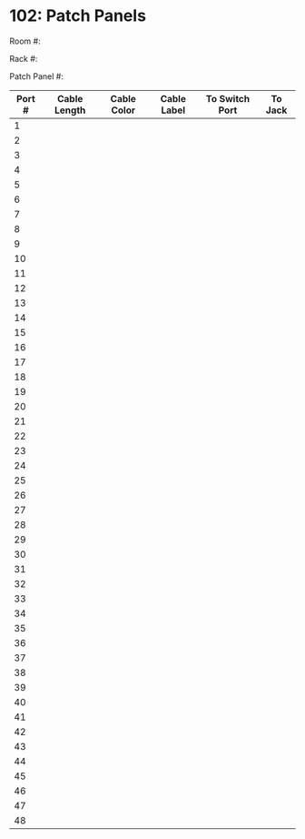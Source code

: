 # 102: Patch Panels

Room #:

Rack #:

Patch Panel #:

| Port # | Cable Length | Cable Color | Cable Label | To Switch Port | To Jack |
| --- | --- | --- | --- | --- | --- |
| 1 |  |  |  |  |  |
| 2 |  |  |  |  |  |
| 3 |  |  |  |  |  |
| 4 |  |  |  |  |  |
| 5 |  |  |  |  |  |
| 6 |  |  |  |  |  |
| 7 |  |  |  |  |  |
| 8 |  |  |  |  |  |
| 9 |  |  |  |  |  |
| 10 |  |  |  |  |  |
| 11 |  |  |  |  |  |
| 12 |  |  |  |  |  |
| 13 |  |  |  |  |  |
| 14 |  |  |  |  |  |
| 15 |  |  |  |  |  |
| 16 |  |  |  |  |  |
| 17 |  |  |  |  |  |
| 18 |  |  |  |  |  |
| 19 |  |  |  |  |  |
| 20 |  |  |  |  |  |
| 21 |  |  |  |  |  |
| 22 |  |  |  |  |  |
| 23 |  |  |  |  |  |
| 24 |  |  |  |  |  |
| 25 |  |  |  |  |  |
| 26 |  |  |  |  |  |
| 27 |  |  |  |  |  |
| 28 |  |  |  |  |  |
| 29 |  |  |  |  |  |
| 30 |  |  |  |  |  |
| 31 |  |  |  |  |  |
| 32 |  |  |  |  |  |
| 33 |  |  |  |  |  |
| 34 |  |  |  |  |  |
| 35 |  |  |  |  |  |
| 36 |  |  |  |  |  |
| 37 |  |  |  |  |  |
| 38 |  |  |  |  |  |
| 39 |  |  |  |  |  |
| 40 |  |  |  |  |  |
| 41 |  |  |  |  |  |
| 42 |  |  |  |  |  |
| 43 |  |  |  |  |  |
| 44 |  |  |  |  |  |
| 45 |  |  |  |  |  |
| 46 |  |  |  |  |  |
| 47 |  |  |  |  |  |
| 48 |  |  |  |  |  |
